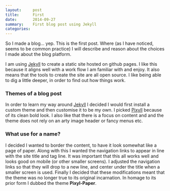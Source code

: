 ```yaml
---
layout:     post
title:      First
date:       2014-09-27
summary:    First blog post using Jekyll
categories:
---
```


So I made a blog... yep. This is the first post. Where (as I have noticed, seems
  to be common practice) I will describe and reason about the choices I made
  about the blog platform.

I am using [Jekyll](https://github.com/jekyll/jekyll) to create a static site
hosted on github pages. I like this because it aligns well with a work flow I am
familiar with and enjoy. It also means that the tools to create the site are all
open source. I like being able to dig a little deeper, in order to find out how
things work.

### Themes of a blog post

In order to learn my way around [Jekyll](https://github.com/jekyll/jekyll) I
decided I would first install a custom theme and then customise it to be my own.
I picked [Pixyll](https://github.com/johnotander/pixyll) because of its clean
bold look. I also like that there is a focus on content and and the theme does
not rely on an arty image header or fancy menus etc.

### What use for a name?

I decided I wanted to border the content, to have it look somewhat like a page
of paper. Along with this I wanted the navigation links to appear in line with
the site title and tag line. It was important that this all works well and looks
good on mobile (or other smaller screens). I adjusted the navigation links
so that they will drop to a new line, and center under the title when a smaller
screen is used. Finally I decided that these modifications meant that the theme
was no longer true to its original incarnation. In homage to its prior form I
dubbed the theme **Pixyl-Paper**.
